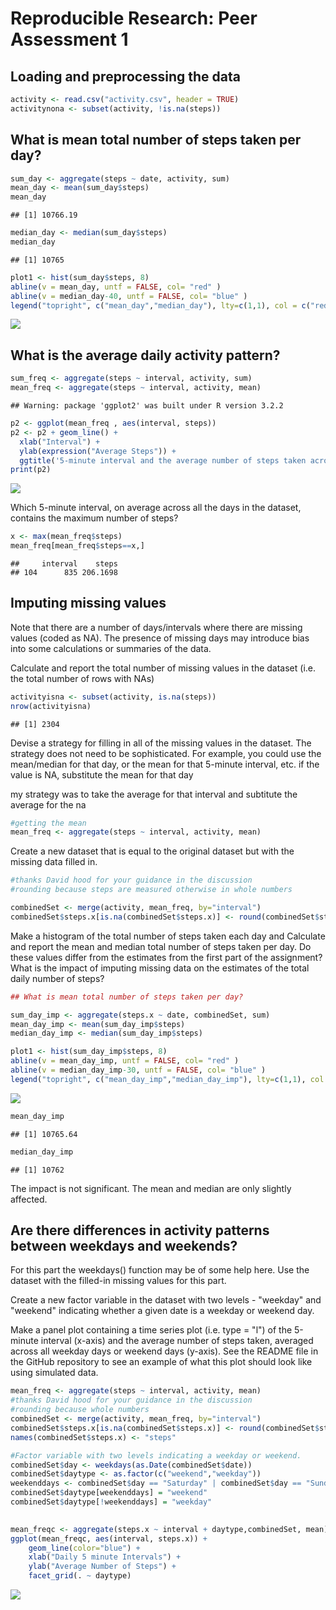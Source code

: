 # Reproducible Research: Peer Assessment 1


## Loading and preprocessing the data

```r
activity <- read.csv("activity.csv", header = TRUE)
activitynona <- subset(activity, !is.na(steps))
```


## What is mean total number of steps taken per day?

```r
sum_day <- aggregate(steps ~ date, activity, sum)
mean_day <- mean(sum_day$steps)
mean_day
```

```
## [1] 10766.19
```

```r
median_day <- median(sum_day$steps)
median_day
```

```
## [1] 10765
```

```r
plot1 <- hist(sum_day$steps, 8)
abline(v = mean_day, untf = FALSE, col= "red" )
abline(v = median_day-40, untf = FALSE, col= "blue" )
legend("topright", c("mean_day","median_day"), lty=c(1,1), col = c("red","blue"))
```

![](PA1_template_files/figure-html/unnamed-chunk-2-1.png) 


## What is the average daily activity pattern?

```r
sum_freq <- aggregate(steps ~ interval, activity, sum)
mean_freq <- aggregate(steps ~ interval, activity, mean)
```



```
## Warning: package 'ggplot2' was built under R version 3.2.2
```



```r
p2 <- ggplot(mean_freq , aes(interval, steps))
p2 <- p2 + geom_line() +
  xlab("Interval") +
  ylab(expression("Average Steps")) +
  ggtitle('5-minute interval and the average number of steps taken across date range')
print(p2)
```

![](PA1_template_files/figure-html/unnamed-chunk-5-1.png) 

Which 5-minute interval, on average across all the days in the dataset, contains the maximum number of steps?

```r
x <- max(mean_freq$steps)
mean_freq[mean_freq$steps==x,]
```

```
##     interval    steps
## 104      835 206.1698
```


## Imputing missing values

Note that there are a number of days/intervals where there are missing values (coded as NA). The presence of missing days may introduce bias into some calculations or summaries of the data.

Calculate and report the total number of missing values in the dataset (i.e. the total number of rows with NAs)


```r
activityisna <- subset(activity, is.na(steps))
nrow(activityisna)
```

```
## [1] 2304
```

Devise a strategy for filling in all of the missing values in the dataset. The strategy does not need to be sophisticated. For example, you could use the mean/median for that day, or the mean for that 5-minute interval, etc.
if the value is NA, substitute the mean for that day

my strategy was to take the average for that interval and subtitute the average for the na


```r
#getting the mean
mean_freq <- aggregate(steps ~ interval, activity, mean)
```


Create a new dataset that is equal to the original dataset but with the missing data filled in.


```r
#thanks David hood for your guidance in the discussion
#rounding because steps are measured otherwise in whole numbers

combinedSet <- merge(activity, mean_freq, by="interval")
combinedSet$steps.x[is.na(combinedSet$steps.x)] <- round(combinedSet$steps.y[is.na(combinedSet$steps.x)])
```


Make a histogram of the total number of steps taken each day and Calculate and report the mean and median total number of steps taken per day. Do these values differ from the estimates from the first part of the assignment? What is the impact of imputing missing data on the estimates of the total daily number of steps?


```r
## What is mean total number of steps taken per day?

sum_day_imp <- aggregate(steps.x ~ date, combinedSet, sum)
mean_day_imp <- mean(sum_day_imp$steps)
median_day_imp <- median(sum_day_imp$steps)

plot1 <- hist(sum_day_imp$steps, 8)
abline(v = mean_day_imp, untf = FALSE, col= "red" )
abline(v = median_day_imp-30, untf = FALSE, col= "blue" )
legend("topright", c("mean_day_imp","median_day_imp"), lty=c(1,1), col = c("red","blue"))
```

![](PA1_template_files/figure-html/unnamed-chunk-10-1.png) 

```r
mean_day_imp
```

```
## [1] 10765.64
```

```r
median_day_imp
```

```
## [1] 10762
```

The impact is not significant.  The mean and median are only slightly affected.


  

## Are there differences in activity patterns between weekdays and weekends?

For this part the weekdays() function may be of some help here. Use the dataset with the filled-in missing values for this part.

Create a new factor variable in the dataset with two levels - "weekday" and "weekend" indicating whether a given date is a weekday or weekend day.

Make a panel plot containing a time series plot (i.e. type = "l") of the 5-minute interval (x-axis) and the average number of steps taken, averaged across all weekday days or weekend days (y-axis). See the README file in the GitHub repository to see an example of what this plot should look like using simulated data.


```r
mean_freq <- aggregate(steps ~ interval, activity, mean)
#thanks David hood for your guidance in the discussion
#rounding because whole numbers
combinedSet <- merge(activity, mean_freq, by="interval")
combinedSet$steps.x[is.na(combinedSet$steps.x)] <- round(combinedSet$steps.y[is.na(combinedSet$steps.x)])
names(combinedSet$steps.x) <- "steps"
```







```r
#Factor variable with two levels indicating a weekday or weekend.
combinedSet$day <- weekdays(as.Date(combinedSet$date))
combinedSet$daytype <- as.factor(c("weekend","weekday"))
weekenddays <- combinedSet$day == "Saturday" | combinedSet$day == "Sunday"
combinedSet$daytype[weekenddays] = "weekend"
combinedSet$daytype[!weekenddays] = "weekday"

 
mean_freqc <- aggregate(steps.x ~ interval + daytype,combinedSet, mean)
ggplot(mean_freqc, aes(interval, steps.x)) +
    geom_line(color="blue") +
    xlab("Daily 5 minute Intervals") +
    ylab("Average Number of Steps") +    
    facet_grid(. ~ daytype)
```

![](PA1_template_files/figure-html/unnamed-chunk-13-1.png) 
